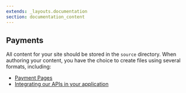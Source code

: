 ```yaml
---
extends: _layouts.documentation
section: documentation_content
---
```


## Payments

All content for your site should be stored in the `source` directory. When authoring your content, you have the choice to create files using several formats, including:

- [Payment Pages](/docs/payment-pages)
- [Integrating our APIs in your application](/docs/content-markdown)

